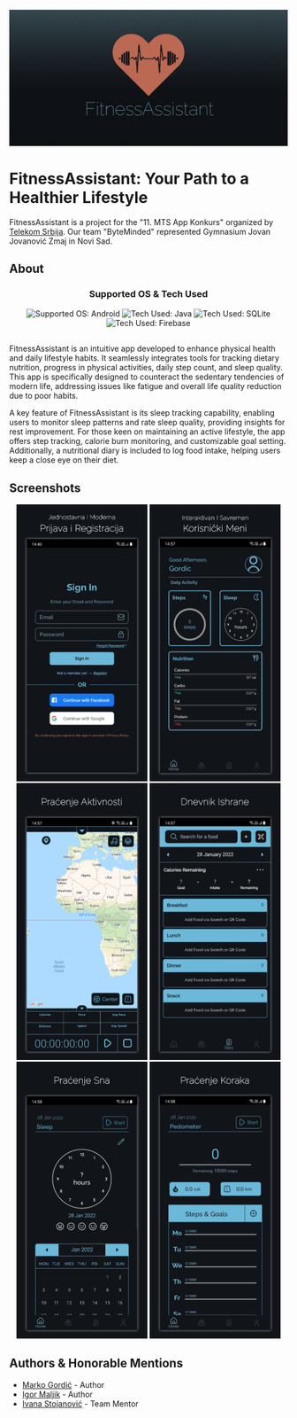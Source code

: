 [![Banner](img/FeatureGraphic.png)](https://github.com/MarkoGordic/FitnessAssistant)

# FitnessAssistant: Your Path to a Healthier Lifestyle
FitnessAssistant is a project for the "11. MTS App Konkurs" organized by [Telekom Srbija](https://mts.rs/). Our team "ByteMinded" represented Gymnasium Jovan Jovanović Zmaj in Novi Sad.

## About
<div style="text-align: center;">
    <h3>Supported OS & Tech Used</h3>
    <img alt="Supported OS: Android" src="https://img.shields.io/badge/Android-3DDC84?style=for-the-badge&logo=android&logoColor=white">
    <img alt="Tech Used: Java" src="https://img.shields.io/badge/Java-ED8B00?style=for-the-badge&logo=openjdk&logoColor=white">
    <img alt="Tech Used: SQLite" src="https://img.shields.io/badge/SQLite-07405E?style=for-the-badge&logo=sqlite&logoColor=white">
    <img alt="Tech Used: Firebase" src="https://img.shields.io/badge/Firebase-039BE5?style=for-the-badge&logo=Firebase&logoColor=white">
</div>

## 
FitnessAssistant is an intuitive app developed to enhance physical health and daily lifestyle habits. It seamlessly integrates tools for tracking dietary nutrition, progress in physical activities, daily step count, and sleep quality. This app is specifically designed to counteract the sedentary tendencies of modern life, addressing issues like fatigue and overall life quality reduction due to poor habits.

A key feature of FitnessAssistant is its sleep tracking capability, enabling users to monitor sleep patterns and rate sleep quality, providing insights for rest improvement. For those keen on maintaining an active lifestyle, the app offers step tracking, calorie burn monitoring, and customizable goal setting. Additionally, a nutritional diary is included to log food intake, helping users keep a close eye on their diet.

## Screenshots

<div style="text-align: center;">
    <img alt="Screenshot" style="height:500px" src="./img/1.png">
    <img alt="Screenshot" style="height:500px" src="./img/2.png">
    <img alt="Screenshot" style="height:500px" src="./img/3.png">
    <img alt="Screenshot" style="height:500px" src="./img/4.png">
    <img alt="Screenshot" style="height:500px" src="./img/5.png">
    <img alt="Screenshot" style="height:500px" src="./img/6.png">
</div>

## Authors & Honorable Mentions
- [Marko Gordić](https://github.com/MarkoGordic) - Author
- [Igor Maljik](https://github.com/IgorMaljik) - Author
- [Ivana Stojanović](https://github.com/StojanovicIvana) - Team Mentor